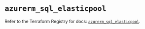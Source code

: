 # `azurerm_sql_elasticpool`

Refer to the Terraform Registry for docs: [`azurerm_sql_elasticpool`](https://registry.terraform.io/providers/hashicorp/azurerm/3.109.0/docs/resources/sql_elasticpool).
